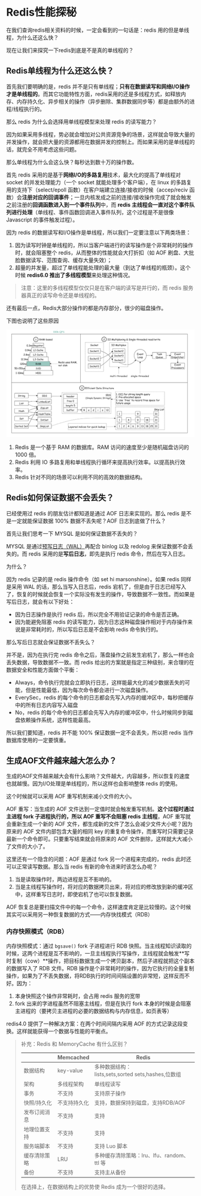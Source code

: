 # Redis性能探秘

在我们查询redis相关资料的时候，一定会看到的一句话是：redis 用的但是单线程，为什么还这么快？

现在让我们来探究一下redis到底是不是真的单线程的？

## Redis单线程为什么还这么快？

首先我们要明确的是，redis 并不是只有单线程；**只有在数据读写和网络I/O操作才是单线程的**。而其它功能特性方面，redis采用的还是多线程方式，如释放内存、内存持久化、异步相关的操作（异步删除、集群数据同步等）都是由额外的进程/线程执行的。

那么 redis 为什么会选择用单线程模型来处理 redis 的读写能力？

因为如果采用多线程，势必就会增加对公共资源竞争的场景，这样就会导致大量的并发操作，就会把大量的资源都用在数据并发的控制上。而如果采用的是单线程的话，就完全不用考虑这些问题。

那么单线程为什么会这么快？每秒达到数十万的操作数。

首先 redis 采用的是基于**网络I/O的多路复用**技术，最大化的提高了单线程对 socket 的并发处理能力（一个 socket 就能处理多个客户端），在 linux 的多路复用的支持下（select/epoll 函数）在客户端建立连接/接收的时候（accep/reciv 函数）会**注册对应的回调事件**；一旦内核发成之前的连接/接收操作完成了就会触发之前注册的**回调函数进入到一个事件队列**中，而 **redis 主线程会一直对这个事件队列进行处理**（单线程、事件函数回调进入事件队列，这个过程是不是很像 Javascript 的事件触发过程）。

因为 redis 的数据读写和I/O操作是单线程，所以我们一定要注意以下两类场景：

1. 因为读写时钟是单线程的，所以当客户端进行的读写操作是个非常耗时的操作时，就会阻塞整个 redis，从而整体的性能就会大打折扣（如 AOF 刷盘、大批脸数据读写、范围查询、缓存大量失效）；
2. 超量的并发量，超过了单线程能处理的最大量（到达了单线程的瓶颈）。这个时候 **redis6.0 推出了多线程模型**来处理这种情况。

> 注意：这里的多线程模型仅仅只是在客户端的读写是并行的，而 redis 服务器真正的读写命令还是单线程的。

还有最后一点，Redis大部分操作的都是内存部分，很少的磁盘操作。

下图也说明了这些原因

![](./asserts/why-redis-faster.jpg)

1. Redis 是一个基于 RAM 的数据库。RAM 访问的速度至少是随机磁盘访问的 1000 倍。
2. Redis 利用 IO 多路复用和单线程执行循环来提高执行效率。以提高执行效率。
3. Redis 针对不同的场景可以利用不同的高效的数据结构。

## Redis如何保证数据不会丢失？

已经使用过 redis 的朋友估计都知道是通过 AOF 日志来实现的。那么 redis 是不是一定就能保证数据 100% 数据不丢失呢？AOF 日志到底做了什么？

首先让我们思考一下 MYSQL 是如何保证数据不丢失的？

MYSQL 是通过[预写日志（WAL）](https://github.com/MarsonShine/MS.Microservice/blob/master/docs/patterns-of-distributed-systems/Write-Ahead-Log.md)再配合 binlog 以及 redolog 来保证数据不会丢失的。而 redis 采用的是**写后日志**，即先是执行 redis 命令，然后在写入日志。

为什么？

因为 redis 记录的是 redis 操作命令（如 set hi marsonshine）。如果 redis 同样是采用 WAL 的话，那么当写入日志后，redis 宕机了，但是由于日志已经写入了，恢复的时候就会恢复一个实际没有发生的操作，导致数据不一致性。而如果是写后日志，就会有以下好处：

- 因为日志操作是执行 redis 后，所以完全不用验证记录的命令是否正确。
- 因为能避免阻塞 redis 的读写能力，因为日志这种磁盘操作相对于内存操作来说是非常耗时的，所以写后日志是不会影响 redis 命令执行的。

那么写后日志就会保证数据不丢失么？

并不是，因为在执行完 redis 命令之后，落盘操作之前发生宕机了，那么一样也会丢失数据，导致数据不一致。而 redis 给出的方案就是指定三种级别，来合理的在数据安全和性能方面做个平衡：

- Always，命令执行完就会立即执行日志，这样能最大化的减少数据丢失的可能，但是性能最低，因为每次命令都会进行一次磁盘操作。
- EverySec，redis 的每个命令的日志都会先写入内存的缓冲区中，每秒把缓存中的所有日志内容写入磁盘
- No，redis 的每个命令的日志都会先写入内存的缓冲区中，什么时候同步到磁盘依赖操作系统，这样性能最高。

所以我们要知道，redis 并不能 100% 保证数据一定不会丢失，所以把 redis 当作数据库使用的一定要慎重。

## 生成AOF文件越来越大怎么办？

生成的AOF文件越来越大会有什么影响？文件越大，内容越多，所以恢复的速度也就越慢。因为I/O处理是单线程的，所以这样也会影响整体 redis 的使用。

这个时候就可以采用 AOF 重写机制来减小文件的大小。

AOF 重写：当生成的 AOF 文件达到一定值时就会触发重写机制。**这个过程时通过主进程 fork 子进程执行的，所以 AOF 重写不会阻塞 redis 主线程**，AOF 重写就会重新生成一个新的 AOF 文件，都生成新的文件了怎么会减少文件大小呢？因为原来的 AOF 文件内部包含大量的相同 key 的重复命令操作，而重写时只需要记录最新一个命令即可。只要重写结束就会将原来的 AOF 文件删除，这样就大大减小了文件的大小了。

这里还有一个隐含的问题：AOF 是通过 fork 另一个进程来完成的，redis 此时还可以正常读写数据。那么当 redis 有新的命令进来时该怎么办呢？

1. 当是读取操作时，两边进程是互不影响的。
2. 当是主线程写操作时，将对应的数据拷贝出来，将对应的修改放到新的缓冲区中，这样重写日志时，即使宕机了也可以恢复数据。

AOF 恢复总是要扫描文件中的每一个命令，这样速度肯定是比较慢的。这个时候其实可以采用另一种恢复数据的方式——内存快找模式（RDB）

### 内存快照模式（RDB）

内存快照模式：通过 `bgsave()` fork 子进程进行 RDB 快照。当主线程知识读取的时候，这两个进程是互不影响的，一旦主线程执行写操作，主线程就会触发**写时复制（cow）**操作，把目标数据生成一个拷贝副本，然后子进程就把这个副本的数据写入了 RDB 文件。RDB 操作是个非常耗时的操作，因为它执行的全量复制操作，如果为了不丢失数据，将RDB执行的时间间隔设置的非常短，这样反而不好。因为：

1. 本身快照这个操作非常耗时，会占用 redis 服务的宽带
2. fork 出来的字进程虽然不阻塞主线程，但是在执行 fork 本身的时候是会阻塞主进程的（要拷贝主进程的必要的数据结构与内存信息，如页表等）

redis4.0 提供了一种解决方案：在两个时间间隔内采用 AOF 的方式记录这段变换。这样就能获得一个数据与性能的平衡点。

> 补充：Redis 和 MemoryCache 有什么区别？
>
> |              | Memcached    | Redis                                                  |
> | ------------ | ------------ | ------------------------------------------------------ |
> | 数据结构     | key-value    | 多种数据结构：<br>lists,sets,sorted sets,hashes,位数组 |
> | 架构         | 多线程架构   | 单线程读写                                             |
> | 事务         | 不支持       | 支持原子操作                                           |
> | 快照/持久化  | 不支持持久化 | 支持，数据保持到磁盘，支持RDB/AOF                      |
> | 发布订阅消息 | 不支持       | 支持                                                   |
> | 地理位置支持 | 不支持       | 支持                                                   |
> | 服务端脚本   | 不支持       | 支持 Luo 脚本                                          |
> | 缓存清除策略 | LRU          | 多种缓存清除策略：lru、lfu、random、ttl 等             |
> | 备份         | 不支持       | 支持主从备份                                           |
>
> 在选择上，在数据结构上的优势使 Redis 成为一个很好的选择。